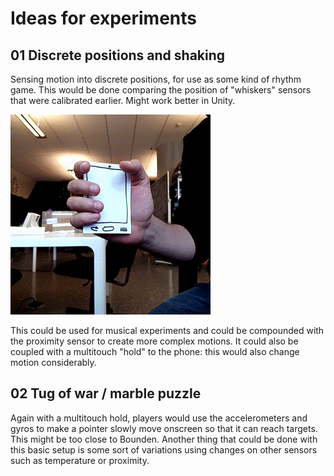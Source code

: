 # Ideas for experiments

## 01 Discrete positions and shaking

Sensing motion into discrete positions, for use as some kind of rhythm game. This would be done comparing the position of "whiskers" sensors that were calibrated earlier. Might work better in Unity.

![Example motion](/imgs/2019-01-21_discrete_positions.gif)

This could be used for musical experiments and could be compounded with the proximity sensor to create more complex motions. It could also be coupled with a multitouch "hold" to the phone: this would also change motion considerably.

## 02 Tug of war / marble puzzle

Again with a multitouch hold, players would use the accelerometers and gyros to make a pointer slowly move onscreen so that it can reach targets. This might be too close to Bounden. Another thing that could be done with this basic setup is some sort of variations using changes on other sensors such as temperature or proximity.